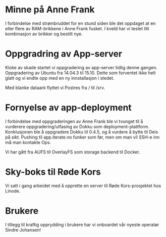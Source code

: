 # Minne på Anne Frank
I forbindelse med strømbruddet for en stund siden ble det oppdaget at en eller
flere av RAM-brikkene i Anne Frank fusket. I kveld har vi testet litt
kombinasjon av brikker og bestilt nye.

# Oppgradring av App-server
Kloke av skade startet vi oppgradering av app-server tidlig denne gangen.
Oppgradering av Ubuntu fra 14.04.3 til 15.10. Dette som forventet ikke helt
glatt og vi endte opp med en ny innstallasjon i stedet.

Med blanke dataark flyttet vi Postres fra / til /srv.

# Fornyelse av app-deployment
I forbindelse med oppgraderingen av Anne Frank ble vi tvunget til å vurderere
oppgradering/utfasing av Dokku som deployment-plattform. Konklusjonen ble å
oppgradere Dokku til 0.4.5, og å vurdere å bytte til Deis på sikt. Pushing til
app.iterate.no funker som før, men om man vil SSH-e inn må man kontakte Ops.

Vi har gått fra AUFS til OverlayFS som storage backend til Docker.

# Sky-boks til Røde Kors
Vi satt i gang arbeidet med å opprette en server til Røde Kors-prosjektet hos
Linode.

# Brukere
I tillegg til kraftig opprydding i brukere har vi onboardet vår nyeste operatør
Sindre Johansen!
